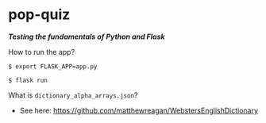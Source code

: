 # pop-quiz
***Testing the fundamentals of Python and Flask***

How to run the app?

```$ export FLASK_APP=app.py```

```$ flask run```

What is ```dictionary_alpha_arrays.json```?

- See here: https://github.com/matthewreagan/WebstersEnglishDictionary

